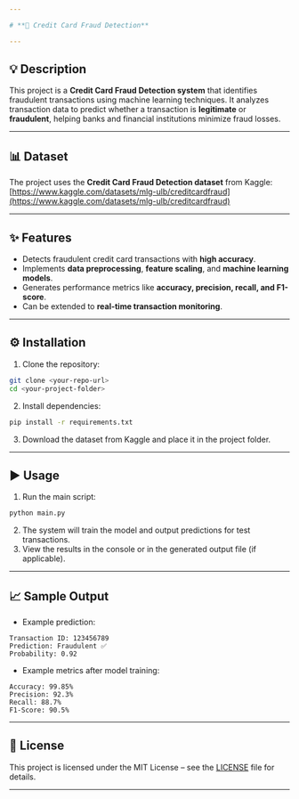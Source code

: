 ```yaml
---

# **🚨 Credit Card Fraud Detection**

---
```


## **💡 Description**

This project is a **Credit Card Fraud Detection system** that identifies fraudulent transactions using machine learning techniques. It analyzes transaction data to predict whether a transaction is **legitimate** or **fraudulent**, helping banks and financial institutions minimize fraud losses.

---

## **📊 Dataset**

The project uses the **Credit Card Fraud Detection dataset** from Kaggle:
[https://www.kaggle.com/datasets/mlg-ulb/creditcardfraud](https://www.kaggle.com/datasets/mlg-ulb/creditcardfraud)

---

## **✨ Features**

* Detects fraudulent credit card transactions with **high accuracy**.
* Implements **data preprocessing**, **feature scaling**, and **machine learning models**.
* Generates performance metrics like **accuracy, precision, recall, and F1-score**.
* Can be extended to **real-time transaction monitoring**.

---

## **⚙️ Installation**

1. Clone the repository:

```bash
git clone <your-repo-url>
cd <your-project-folder>
```

2. Install dependencies:

```bash
pip install -r requirements.txt
```

3. Download the dataset from Kaggle and place it in the project folder.

---

## **▶️ Usage**

1. Run the main script:

```bash
python main.py
```

2. The system will train the model and output predictions for test transactions.
3. View the results in the console or in the generated output file (if applicable).

---

## **📈 Sample Output**

* Example prediction:

```
Transaction ID: 123456789
Prediction: Fraudulent ✅
Probability: 0.92
```

* Example metrics after model training:

```
Accuracy: 99.85%
Precision: 92.3%
Recall: 88.7%
F1-Score: 90.5%
```

---

## **📝 License**

This project is licensed under the MIT License – see the [LICENSE](LICENSE) file for details.

---
